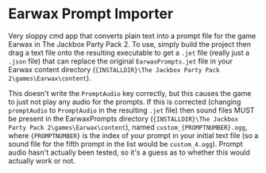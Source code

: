 # Earwax Prompt Importer
Very sloppy cmd app that converts plain text into a prompt file for the game Earwax in The Jackbox Party Pack 2. To use, simply build the project then drag a text file onto the resulting executable to get a `.jet` file (really just a `.json` file) that can replace the original `EarwaxPrompts.jet` file in your Earwax content directory (`{INSTALLDIR}\The Jackbox Party Pack 2\games\Earwax\content`).

This doesn't write the `PromptAudio` key correctly, but this causes the game to just not play any audio for the prompts. If this is corrected (changing `promptAudio` to `PromptAudio` in the resulting `.jet` file) then sound files MUST be present in the EarwaxPrompts directory (`{INSTALLDIR}\The Jackbox Party Pack 2\games\Earwax\content`), named `custom_{PROMPTNUMBER}.ogg`, where `{PROMPTNUMBER}` is the index of your prompt in your initial text file (so a sound file for the fifth prompt in the list would be `custom_4.ogg`). Prompt audio hasn't actually been tested, so it's a guess as to whether this would actually work or not.